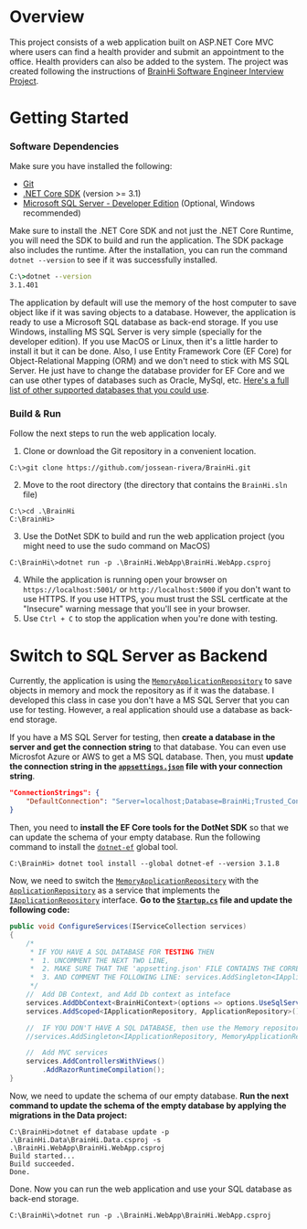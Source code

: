 # Overview
This project consists of a web application built on ASP.NET Core MVC where users can find a health provider and submit an appointment to the office. Health providers can also be added to the system. The project was created following the instructions of [BrainHi Software Engineer Interview Project](https://www.notion.so/BrainHi-Software-Engineer-Interview-Project-c973a3794852449a818c82b4b6c9e714). 

# Getting Started
### Software Dependencies
Make sure you have installed the following:

 - [Git](https://git-scm.com/downloads)
 - [.NET Core SDK](https://dotnet.microsoft.com/download) (version >= 3.1)
 - [Microsoft SQL Server - Developer Edition](https://www.microsoft.com/en-us/sql-server/sql-server-downloads) (Optional, Windows recommended)

Make sure to install the .NET Core SDK and not just the .NET Core Runtime, you will need the SDK to build and run the application. The SDK package also includes the runtime. After the installation, you can run the command `dotnet --version` to see if it was successfully installed.

```cmd
C:\>dotnet --version
3.1.401
```

The application by default will use the memory of the host computer to save object like if it was saving objects to a database. However, the application is ready to use a Microsoft SQL database as back-end storage. If you use Windows, installing MS SQL Server is very simple (specially for the developer edition). If you use MacOS or Linux, then it's a little harder to install it but it can be done. Also, I use Entity Framework Core (EF Core) for Object-Relational Mapping (ORM) and we don't need to stick with MS SQL Server. He just have to change the database provider for EF Core and we can use other types of databases such as Oracle, MySql, etc. [Here's a full list of other supported databases that you could use](https://docs.microsoft.com/en-us/ef/core/providers/?tabs=dotnet-core-cli).

### Build & Run
Follow the next steps to run the web application localy.

 1. Clone or download the Git repository in a convenient location. 
```
C:\>git clone https://github.com/jossean-rivera/BrainHi.git
```
2. Move to the root directory (the directory that contains the `BrainHi.sln` file) 
```
C:\>cd .\BrainHi
C:\BrainHi>
```
3. Use the DotNet SDK to build and run the web application project (you might need to use the sudo command on MacOS)
```
C:\BrainHi\>dotnet run -p .\BrainHi.WebApp\BrainHi.WebApp.csproj
```
4. While the application is running open your browser on `https://localhost:5001/` or `http://localhost:5000` if you don't want to use HTTPS. If you use HTTPS, you must trust the SSL certficate at the "Insecure" warning message that you'll see in your browser. 
5. Use `Ctrl + C` to stop the application when you're done with testing. 

# Switch to SQL Server as Backend
Currently, the application is using the [`MemoryApplicationRepository`](https://github.com/jossean-rivera/BrainHi/blob/master/BrainHi.Data/MemoryApplicationRepository.cs) to save objects in memory and mock the repository as if it was the database. I developed this class in case you don't have a MS SQL Server that you can use for testing. However, a real application should use a database as back-end storage.

If you have a MS SQL Server for testing, then **create a database in the server and get the connection string** to that database. You can even use Microsfot Azure or AWS to get a MS SQL database. Then, you must **update the connection string in the [`appsettings.json`](https://github.com/jossean-rivera/BrainHi/blob/master/BrainHi.WebApp/appsettings.json) file with your connection string**.

```json
"ConnectionStrings": {
	"DefaultConnection": "Server=localhost;Database=BrainHi;Trusted_Connection=true;"
}
``` 
Then, you need to **install the EF Core tools for the DotNet SDK** so that we can update the schema of your empty database. Run the following command to install the [`dotnet-ef`](https://www.nuget.org/packages/dotnet-ef/3.1.8) global tool.
```
C:\BrainHi> dotnet tool install --global dotnet-ef --version 3.1.8
```
Now, we need to switch the [`MemoryApplicationRepository`](https://github.com/jossean-rivera/BrainHi/blob/master/BrainHi.Data/MemoryApplicationRepository.cs) with the [`ApplicationRepository`](https://github.com/jossean-rivera/BrainHi/blob/master/BrainHi.Data/ApplicationRepository.cs) as a service that implements the [`IApplicationRepository`](https://github.com/jossean-rivera/BrainHi/blob/master/BrainHi.Data/IApplicationRepository.cs) interface. **Go to the [`Startup.cs`](https://github.com/jossean-rivera/BrainHi/blob/master/BrainHi.WebApp/Startup.cs#L22) file and update the following code:**

```c#
public void ConfigureServices(IServiceCollection services)
{
	/*
	 * IF YOU HAVE A SQL DATABASE FOR TESTING THEN
	 *  1. UNCOMMENT THE NEXT TWO LINE, 
	 *  2. MAKE SURE THAT THE 'appsetting.json' FILE CONTAINS THE CORRECT CONNECTION STRING TO THE DATABASE 
	 *  3. AND COMMENT THE FOLLOWING LINE: services.AddSingleton<IApplicationRepository, MemoryApplicationRepository>();
	 */
	//  Add DB Context, and Add Db context as inteface
	services.AddDbContext<BrainHiContext>(options => options.UseSqlServer(Config.GetConnectionString("DefaultConnection")));
	services.AddScoped<IApplicationRepository, ApplicationRepository>();

	//  IF YOU DON'T HAVE A SQL DATABASE, then use the Memory repository that will keep the objects in memory for testing (not suitable for production)
	//services.AddSingleton<IApplicationRepository, MemoryApplicationRepository>();

	//  Add MVC services
	services.AddControllersWithViews()
		.AddRazorRuntimeCompilation();
}
```


Now, we need to update the schema of our empty database. **Run the next command to update the schema of the empty database by applying the migrations in the Data project:**
```
C:\BrainHi>dotnet ef database update -p .\BrainHi.Data\BrainHi.Data.csproj -s .\BrainHi.WebApp\BrainHi.WebApp.csproj
Build started...
Build succeeded.
Done.
```

Done. Now you can run the web application and use your SQL database as back-end storage.
```
C:\BrainHi\>dotnet run -p .\BrainHi.WebApp\BrainHi.WebApp.csproj
```
